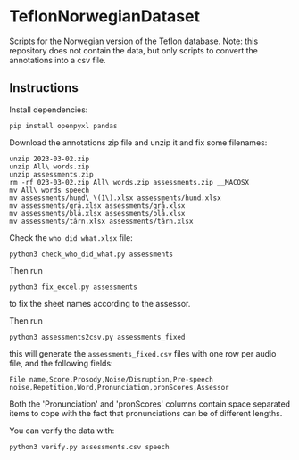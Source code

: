 # TeflonNorwegianDataset
Scripts for the Norwegian version of the Teflon database. Note: this repository does not contain the data, but only scripts to convert the annotations into a csv file.

## Instructions
Install dependencies:
```
pip install openpyxl pandas
```
Download the annotations zip file and unzip it and fix some filenames:
```
unzip 2023-03-02.zip
unzip All\ words.zip
unzip assessments.zip
rm -rf 023-03-02.zip All\ words.zip assessments.zip __MACOSX
mv All\ words speech
mv assessments/hund\ \(1\).xlsx assessments/hund.xlsx
mv assessments/grå.xlsx assessments/grå.xlsx
mv assessments/blå.xlsx assessments/blå.xlsx
mv assessments/tårn.xlsx assessments/tårn.xlsx
```
Check the `who did what.xlsx` file:
```
python3 check_who_did_what.py assessments
```
Then run
```
python3 fix_excel.py assessments
```
to fix the sheet names according to the assessor.

Then run
```
python3 assessments2csv.py assessments_fixed
```
this will generate the `assessments_fixed.csv` files with one row per audio file, and the following fields:
```
File name,Score,Prosody,Noise/Disruption,Pre-speech noise,Repetition,Word,Pronunciation,pronScores,Assessor
```
Both the 'Pronunciation' and 'pronScores' columns contain space separated items to cope with the fact that pronunciations can be of different lengths.

You can verify the data with:
```
python3 verify.py assessments.csv speech
```
